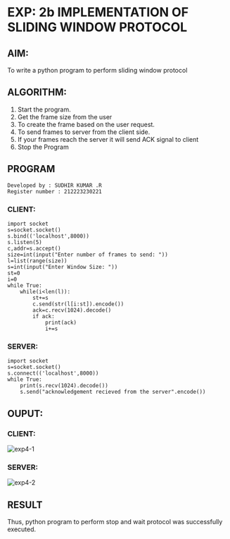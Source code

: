 # EXP: 2b IMPLEMENTATION OF SLIDING WINDOW PROTOCOL
## AIM:
To write a python program to perform sliding window protocol
## ALGORITHM:
1. Start the program.
2. Get the frame size from the user
3. To create the frame based on the user request.
4. To send frames to server from the client side.
5. If your frames reach the server it will send ACK signal to client
6. Stop the Program
## PROGRAM
```
Developed by : SUDHIR KUMAR .R
Register number : 212223230221
```
### CLIENT:
```
import socket
s=socket.socket()
s.bind(('localhost',8000))
s.listen(5)
c,addr=s.accept()
size=int(input("Enter number of frames to send: "))
l=list(range(size))
s=int(input("Enter Window Size: "))
st=0
i=0
while True:
    while(i<len(l)):
        st+=s
        c.send(str(l[i:st]).encode())
        ack=c.recv(1024).decode()
        if ack:
            print(ack)
            i+=s
```
### SERVER:
```
import socket
s=socket.socket()
s.connect(('localhost',8000))
while True:
    print(s.recv(1024).decode())
    s.send("acknowledgement recieved from the server".encode())
```
## OUPUT:

### CLIENT:

![exp4-1](https://github.com/Sudhirr5/2b_SLIDING_WINDOW_PROTOCOL/assets/139332214/b922728e-e8a8-42d8-9dfd-401799b12c99)

### SERVER:

![exp4-2](https://github.com/Sudhirr5/2b_SLIDING_WINDOW_PROTOCOL/assets/139332214/30cb5da1-aec8-418f-9e3c-4a30da3f36fe)

## RESULT
Thus, python program to perform stop and wait protocol was successfully executed.
